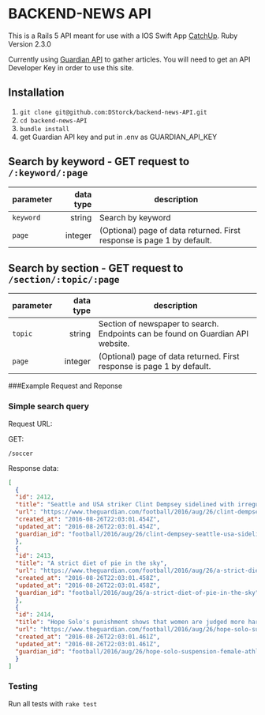 # BACKEND-NEWS API

This is a Rails 5 API meant for use with a IOS Swift App [CatchUp](https://github.com/DStorck/SwiftNewsApp).
Ruby Version 2.3.0

Currently using [Guardian API](http://open-platform.theguardian.com/) to gather articles.  You will need to get an API Developer Key in order to use this site.

## Installation

1. `git clone git@github.com:DStorck/backend-news-API.git`
2. `cd backend-news-API`
3. `bundle install`
4. get Guardian API key and put in .env as GUARDIAN_API_KEY


## Search by keyword  - GET request to `/:keyword/:page`

| parameter   | data type | description |
|-------------|----------:|-------------|
| `keyword`   | string    | Search by keyword |
| `page`      | integer   | (Optional) page of data returned. First response is page 1 by default. |

## Search by section - GET request to `/section/:topic/:page`

| parameter   | data type | description |
|-------------|----------:|-------------|
| `topic`     | string    | Section of newspaper to search. Endpoints can be found on Guardian API website. |
| `page`      | integer   | (Optional) page of data returned. First response is page 1 by default. |

###Example Request and Reponse
### Simple search query
Request URL:

GET:
```
/soccer
```

Response data:

```json
[
  {
  "id": 2412,
  "title": "Seattle and USA striker Clint Dempsey sidelined with irregular heartbeat",
  "url": "https://www.theguardian.com/football/2016/aug/26/clint-dempsey-seattle-usa-sidelined-world-cup-mls-irregular-heartbeat",
  "created_at": "2016-08-26T22:03:01.454Z",
  "updated_at": "2016-08-26T22:03:01.454Z",
  "guardian_id": "football/2016/aug/26/clint-dempsey-seattle-usa-sidelined-world-cup-mls-irregular-heartbeat"
  },
  {
  "id": 2413,
  "title": "A strict diet of pie in the sky",
  "url": "https://www.theguardian.com/football/2016/aug/26/a-strict-diet-of-pie-in-the-sky",
  "created_at": "2016-08-26T22:03:01.458Z",
  "updated_at": "2016-08-26T22:03:01.458Z",
  "guardian_id": "football/2016/aug/26/a-strict-diet-of-pie-in-the-sky"
  },
  {
  "id": 2414,
  "title": "Hope Solo's punishment shows that women are judged more harshly | Shireen Ahmed",
  "url": "https://www.theguardian.com/football/2016/aug/26/hope-solo-suspension-female-athletes-double-standards",
  "created_at": "2016-08-26T22:03:01.461Z",
  "updated_at": "2016-08-26T22:03:01.461Z",
  "guardian_id": "football/2016/aug/26/hope-solo-suspension-female-athletes-double-standards"
  }
]
```

### Testing
Run all tests with `rake test`
